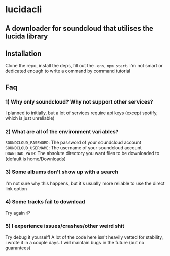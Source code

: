 # lucidacli
## A downloader for soundcloud that utilises the lucida library

## Installation
Clone the repo, install the deps, fill out the `.env`, `npm start`. I'm not smart or dedicated enough to write a command by command tutorial

## Faq

### 1) Why only soundcloud? Why not support other services?
I planned to initially, but a lot of services require api keys (except spotify, which is just unreliable)

### 2) What are all of the environment variables?
`SOUNDCLOUD_PASSWORD`: The password of your soundcloud account\
`SOUNDCLOUD_USERNAME`: The username of your soundcloud account\
`DOWNLOAD_PATH`: The absolute directory you want files to be downloaded to (default is home/Downloads)

### 3) Some albums don't show up with a search
I'm not sure why this happens, but it's usually more reliable to use the direct link option

### 4) Some tracks fail to download
Try again :P

### 5) I experience issues/crashes/other weird shit
Try debug it yourself! A lot of the code here isn't heavily vetted for stability, i wrote it in a couple days. I will maintain bugs in the future (but no guarantees)